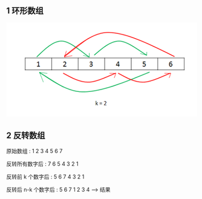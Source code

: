 ## 1 环形数组

![](../../../resource/leetcode189_rotate.png)


## 2 反转数组

原始数组                  : 1 2 3 4 5 6 7

反转所有数字后            : 7 6 5 4 3 2 1

反转前 k 个数字后         : 5 6 7 4 3 2 1

反转后 n-k 个数字后       : 5 6 7 1 2 3 4 --> 结果
